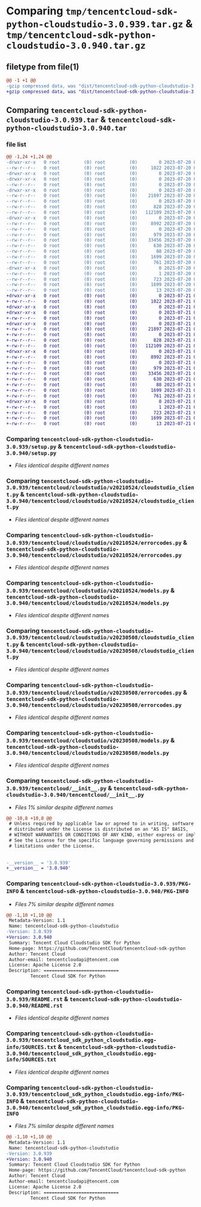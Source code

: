 # Comparing `tmp/tencentcloud-sdk-python-cloudstudio-3.0.939.tar.gz` & `tmp/tencentcloud-sdk-python-cloudstudio-3.0.940.tar.gz`

## filetype from file(1)

```diff
@@ -1 +1 @@
-gzip compressed data, was "dist/tencentcloud-sdk-python-cloudstudio-3.0.939.tar", last modified: Thu Jul 20 00:20:59 2023, max compression
+gzip compressed data, was "dist/tencentcloud-sdk-python-cloudstudio-3.0.940.tar", last modified: Fri Jul 21 00:25:56 2023, max compression
```

## Comparing `tencentcloud-sdk-python-cloudstudio-3.0.939.tar` & `tencentcloud-sdk-python-cloudstudio-3.0.940.tar`

### file list

```diff
@@ -1,24 +1,24 @@
-drwxr-xr-x   0 root         (0) root         (0)        0 2023-07-20 00:20:59.000000 tencentcloud-sdk-python-cloudstudio-3.0.939/
--rw-r--r--   0 root         (0) root         (0)     1022 2023-07-20 00:20:59.000000 tencentcloud-sdk-python-cloudstudio-3.0.939/setup.py
-drwxr-xr-x   0 root         (0) root         (0)        0 2023-07-20 00:20:59.000000 tencentcloud-sdk-python-cloudstudio-3.0.939/tencentcloud/
-drwxr-xr-x   0 root         (0) root         (0)        0 2023-07-20 00:20:59.000000 tencentcloud-sdk-python-cloudstudio-3.0.939/tencentcloud/cloudstudio/
--rw-r--r--   0 root         (0) root         (0)        0 2023-07-20 00:20:59.000000 tencentcloud-sdk-python-cloudstudio-3.0.939/tencentcloud/cloudstudio/__init__.py
-drwxr-xr-x   0 root         (0) root         (0)        0 2023-07-20 00:20:59.000000 tencentcloud-sdk-python-cloudstudio-3.0.939/tencentcloud/cloudstudio/v20210524/
--rw-r--r--   0 root         (0) root         (0)    21897 2023-07-20 00:20:59.000000 tencentcloud-sdk-python-cloudstudio-3.0.939/tencentcloud/cloudstudio/v20210524/cloudstudio_client.py
--rw-r--r--   0 root         (0) root         (0)        0 2023-07-20 00:20:59.000000 tencentcloud-sdk-python-cloudstudio-3.0.939/tencentcloud/cloudstudio/v20210524/__init__.py
--rw-r--r--   0 root         (0) root         (0)      828 2023-07-20 00:20:59.000000 tencentcloud-sdk-python-cloudstudio-3.0.939/tencentcloud/cloudstudio/v20210524/errorcodes.py
--rw-r--r--   0 root         (0) root         (0)   112109 2023-07-20 00:20:59.000000 tencentcloud-sdk-python-cloudstudio-3.0.939/tencentcloud/cloudstudio/v20210524/models.py
-drwxr-xr-x   0 root         (0) root         (0)        0 2023-07-20 00:20:59.000000 tencentcloud-sdk-python-cloudstudio-3.0.939/tencentcloud/cloudstudio/v20230508/
--rw-r--r--   0 root         (0) root         (0)     8992 2023-07-20 00:20:59.000000 tencentcloud-sdk-python-cloudstudio-3.0.939/tencentcloud/cloudstudio/v20230508/cloudstudio_client.py
--rw-r--r--   0 root         (0) root         (0)        0 2023-07-20 00:20:59.000000 tencentcloud-sdk-python-cloudstudio-3.0.939/tencentcloud/cloudstudio/v20230508/__init__.py
--rw-r--r--   0 root         (0) root         (0)      979 2023-07-20 00:20:59.000000 tencentcloud-sdk-python-cloudstudio-3.0.939/tencentcloud/cloudstudio/v20230508/errorcodes.py
--rw-r--r--   0 root         (0) root         (0)    33456 2023-07-20 00:20:59.000000 tencentcloud-sdk-python-cloudstudio-3.0.939/tencentcloud/cloudstudio/v20230508/models.py
--rw-r--r--   0 root         (0) root         (0)      630 2023-07-20 00:20:59.000000 tencentcloud-sdk-python-cloudstudio-3.0.939/tencentcloud/__init__.py
--rw-r--r--   0 root         (0) root         (0)       88 2023-07-20 00:20:59.000000 tencentcloud-sdk-python-cloudstudio-3.0.939/setup.cfg
--rw-r--r--   0 root         (0) root         (0)     1699 2023-07-20 00:20:59.000000 tencentcloud-sdk-python-cloudstudio-3.0.939/PKG-INFO
--rw-r--r--   0 root         (0) root         (0)      761 2023-07-20 00:20:59.000000 tencentcloud-sdk-python-cloudstudio-3.0.939/README.rst
-drwxr-xr-x   0 root         (0) root         (0)        0 2023-07-20 00:20:59.000000 tencentcloud-sdk-python-cloudstudio-3.0.939/tencentcloud_sdk_python_cloudstudio.egg-info/
--rw-r--r--   0 root         (0) root         (0)        1 2023-07-20 00:20:59.000000 tencentcloud-sdk-python-cloudstudio-3.0.939/tencentcloud_sdk_python_cloudstudio.egg-info/dependency_links.txt
--rw-r--r--   0 root         (0) root         (0)      723 2023-07-20 00:20:59.000000 tencentcloud-sdk-python-cloudstudio-3.0.939/tencentcloud_sdk_python_cloudstudio.egg-info/SOURCES.txt
--rw-r--r--   0 root         (0) root         (0)     1699 2023-07-20 00:20:59.000000 tencentcloud-sdk-python-cloudstudio-3.0.939/tencentcloud_sdk_python_cloudstudio.egg-info/PKG-INFO
--rw-r--r--   0 root         (0) root         (0)       13 2023-07-20 00:20:59.000000 tencentcloud-sdk-python-cloudstudio-3.0.939/tencentcloud_sdk_python_cloudstudio.egg-info/top_level.txt
+drwxr-xr-x   0 root         (0) root         (0)        0 2023-07-21 00:25:56.000000 tencentcloud-sdk-python-cloudstudio-3.0.940/
+-rw-r--r--   0 root         (0) root         (0)     1022 2023-07-21 00:25:56.000000 tencentcloud-sdk-python-cloudstudio-3.0.940/setup.py
+drwxr-xr-x   0 root         (0) root         (0)        0 2023-07-21 00:25:56.000000 tencentcloud-sdk-python-cloudstudio-3.0.940/tencentcloud/
+drwxr-xr-x   0 root         (0) root         (0)        0 2023-07-21 00:25:56.000000 tencentcloud-sdk-python-cloudstudio-3.0.940/tencentcloud/cloudstudio/
+-rw-r--r--   0 root         (0) root         (0)        0 2023-07-21 00:25:56.000000 tencentcloud-sdk-python-cloudstudio-3.0.940/tencentcloud/cloudstudio/__init__.py
+drwxr-xr-x   0 root         (0) root         (0)        0 2023-07-21 00:25:56.000000 tencentcloud-sdk-python-cloudstudio-3.0.940/tencentcloud/cloudstudio/v20210524/
+-rw-r--r--   0 root         (0) root         (0)    21897 2023-07-21 00:25:56.000000 tencentcloud-sdk-python-cloudstudio-3.0.940/tencentcloud/cloudstudio/v20210524/cloudstudio_client.py
+-rw-r--r--   0 root         (0) root         (0)        0 2023-07-21 00:25:56.000000 tencentcloud-sdk-python-cloudstudio-3.0.940/tencentcloud/cloudstudio/v20210524/__init__.py
+-rw-r--r--   0 root         (0) root         (0)      828 2023-07-21 00:25:56.000000 tencentcloud-sdk-python-cloudstudio-3.0.940/tencentcloud/cloudstudio/v20210524/errorcodes.py
+-rw-r--r--   0 root         (0) root         (0)   112109 2023-07-21 00:25:56.000000 tencentcloud-sdk-python-cloudstudio-3.0.940/tencentcloud/cloudstudio/v20210524/models.py
+drwxr-xr-x   0 root         (0) root         (0)        0 2023-07-21 00:25:56.000000 tencentcloud-sdk-python-cloudstudio-3.0.940/tencentcloud/cloudstudio/v20230508/
+-rw-r--r--   0 root         (0) root         (0)     8992 2023-07-21 00:25:56.000000 tencentcloud-sdk-python-cloudstudio-3.0.940/tencentcloud/cloudstudio/v20230508/cloudstudio_client.py
+-rw-r--r--   0 root         (0) root         (0)        0 2023-07-21 00:25:56.000000 tencentcloud-sdk-python-cloudstudio-3.0.940/tencentcloud/cloudstudio/v20230508/__init__.py
+-rw-r--r--   0 root         (0) root         (0)      979 2023-07-21 00:25:56.000000 tencentcloud-sdk-python-cloudstudio-3.0.940/tencentcloud/cloudstudio/v20230508/errorcodes.py
+-rw-r--r--   0 root         (0) root         (0)    33456 2023-07-21 00:25:56.000000 tencentcloud-sdk-python-cloudstudio-3.0.940/tencentcloud/cloudstudio/v20230508/models.py
+-rw-r--r--   0 root         (0) root         (0)      630 2023-07-21 00:25:56.000000 tencentcloud-sdk-python-cloudstudio-3.0.940/tencentcloud/__init__.py
+-rw-r--r--   0 root         (0) root         (0)       88 2023-07-21 00:25:56.000000 tencentcloud-sdk-python-cloudstudio-3.0.940/setup.cfg
+-rw-r--r--   0 root         (0) root         (0)     1699 2023-07-21 00:25:56.000000 tencentcloud-sdk-python-cloudstudio-3.0.940/PKG-INFO
+-rw-r--r--   0 root         (0) root         (0)      761 2023-07-21 00:25:56.000000 tencentcloud-sdk-python-cloudstudio-3.0.940/README.rst
+drwxr-xr-x   0 root         (0) root         (0)        0 2023-07-21 00:25:56.000000 tencentcloud-sdk-python-cloudstudio-3.0.940/tencentcloud_sdk_python_cloudstudio.egg-info/
+-rw-r--r--   0 root         (0) root         (0)        1 2023-07-21 00:25:56.000000 tencentcloud-sdk-python-cloudstudio-3.0.940/tencentcloud_sdk_python_cloudstudio.egg-info/dependency_links.txt
+-rw-r--r--   0 root         (0) root         (0)      723 2023-07-21 00:25:56.000000 tencentcloud-sdk-python-cloudstudio-3.0.940/tencentcloud_sdk_python_cloudstudio.egg-info/SOURCES.txt
+-rw-r--r--   0 root         (0) root         (0)     1699 2023-07-21 00:25:56.000000 tencentcloud-sdk-python-cloudstudio-3.0.940/tencentcloud_sdk_python_cloudstudio.egg-info/PKG-INFO
+-rw-r--r--   0 root         (0) root         (0)       13 2023-07-21 00:25:56.000000 tencentcloud-sdk-python-cloudstudio-3.0.940/tencentcloud_sdk_python_cloudstudio.egg-info/top_level.txt
```

### Comparing `tencentcloud-sdk-python-cloudstudio-3.0.939/setup.py` & `tencentcloud-sdk-python-cloudstudio-3.0.940/setup.py`

 * *Files identical despite different names*

### Comparing `tencentcloud-sdk-python-cloudstudio-3.0.939/tencentcloud/cloudstudio/v20210524/cloudstudio_client.py` & `tencentcloud-sdk-python-cloudstudio-3.0.940/tencentcloud/cloudstudio/v20210524/cloudstudio_client.py`

 * *Files identical despite different names*

### Comparing `tencentcloud-sdk-python-cloudstudio-3.0.939/tencentcloud/cloudstudio/v20210524/errorcodes.py` & `tencentcloud-sdk-python-cloudstudio-3.0.940/tencentcloud/cloudstudio/v20210524/errorcodes.py`

 * *Files identical despite different names*

### Comparing `tencentcloud-sdk-python-cloudstudio-3.0.939/tencentcloud/cloudstudio/v20210524/models.py` & `tencentcloud-sdk-python-cloudstudio-3.0.940/tencentcloud/cloudstudio/v20210524/models.py`

 * *Files identical despite different names*

### Comparing `tencentcloud-sdk-python-cloudstudio-3.0.939/tencentcloud/cloudstudio/v20230508/cloudstudio_client.py` & `tencentcloud-sdk-python-cloudstudio-3.0.940/tencentcloud/cloudstudio/v20230508/cloudstudio_client.py`

 * *Files identical despite different names*

### Comparing `tencentcloud-sdk-python-cloudstudio-3.0.939/tencentcloud/cloudstudio/v20230508/errorcodes.py` & `tencentcloud-sdk-python-cloudstudio-3.0.940/tencentcloud/cloudstudio/v20230508/errorcodes.py`

 * *Files identical despite different names*

### Comparing `tencentcloud-sdk-python-cloudstudio-3.0.939/tencentcloud/cloudstudio/v20230508/models.py` & `tencentcloud-sdk-python-cloudstudio-3.0.940/tencentcloud/cloudstudio/v20230508/models.py`

 * *Files identical despite different names*

### Comparing `tencentcloud-sdk-python-cloudstudio-3.0.939/tencentcloud/__init__.py` & `tencentcloud-sdk-python-cloudstudio-3.0.940/tencentcloud/__init__.py`

 * *Files 1% similar despite different names*

```diff
@@ -10,8 +10,8 @@
 # Unless required by applicable law or agreed to in writing, software
 # distributed under the License is distributed on an "AS IS" BASIS,
 # WITHOUT WARRANTIES OR CONDITIONS OF ANY KIND, either express or implied.
 # See the License for the specific language governing permissions and
 # limitations under the License.
 
 
-__version__ = '3.0.939'
+__version__ = '3.0.940'
```

### Comparing `tencentcloud-sdk-python-cloudstudio-3.0.939/PKG-INFO` & `tencentcloud-sdk-python-cloudstudio-3.0.940/PKG-INFO`

 * *Files 7% similar despite different names*

```diff
@@ -1,10 +1,10 @@
 Metadata-Version: 1.1
 Name: tencentcloud-sdk-python-cloudstudio
-Version: 3.0.939
+Version: 3.0.940
 Summary: Tencent Cloud Cloudstudio SDK for Python
 Home-page: https://github.com/TencentCloud/tencentcloud-sdk-python
 Author: Tencent Cloud
 Author-email: tencentcloudapi@tencent.com
 License: Apache License 2.0
 Description: ============================
         Tencent Cloud SDK for Python
```

### Comparing `tencentcloud-sdk-python-cloudstudio-3.0.939/README.rst` & `tencentcloud-sdk-python-cloudstudio-3.0.940/README.rst`

 * *Files identical despite different names*

### Comparing `tencentcloud-sdk-python-cloudstudio-3.0.939/tencentcloud_sdk_python_cloudstudio.egg-info/SOURCES.txt` & `tencentcloud-sdk-python-cloudstudio-3.0.940/tencentcloud_sdk_python_cloudstudio.egg-info/SOURCES.txt`

 * *Files identical despite different names*

### Comparing `tencentcloud-sdk-python-cloudstudio-3.0.939/tencentcloud_sdk_python_cloudstudio.egg-info/PKG-INFO` & `tencentcloud-sdk-python-cloudstudio-3.0.940/tencentcloud_sdk_python_cloudstudio.egg-info/PKG-INFO`

 * *Files 7% similar despite different names*

```diff
@@ -1,10 +1,10 @@
 Metadata-Version: 1.1
 Name: tencentcloud-sdk-python-cloudstudio
-Version: 3.0.939
+Version: 3.0.940
 Summary: Tencent Cloud Cloudstudio SDK for Python
 Home-page: https://github.com/TencentCloud/tencentcloud-sdk-python
 Author: Tencent Cloud
 Author-email: tencentcloudapi@tencent.com
 License: Apache License 2.0
 Description: ============================
         Tencent Cloud SDK for Python
```


